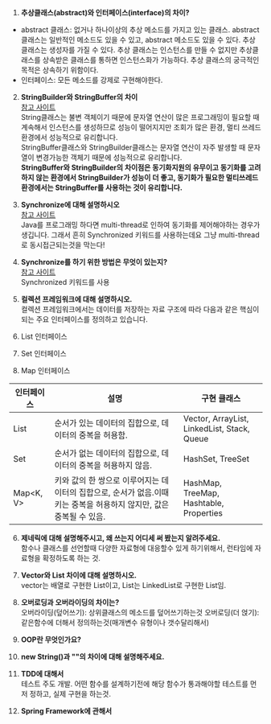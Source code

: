 1. **추상클래스(abstract)와 인터페이스(interface)의 차이?**  
  * abstract 클래스: 없거나 하나이상의 추상 메소드를 가지고 있는 클래스. 
abstract 클래스는 일반적인 메소드도 있을 수 있고, abstract 메소드도 있을 수 있다. 
추상 클래스는 생성자를 가질 수 있다. 
추상 클래스는 인스턴스를 만들 수 없지만 추상클래스를 상속받은 클래스를 통하면 인스턴스화가 가능하다.
추상 클래스의 궁극적인 목적은 상속하기 위함이다.
  * 인터페이스: 모든 메소드를 강제로 구현해야한다.

2. **StringBuilder와 StringBuffer의 차이**  
[참고 사이트](https://jeong-pro.tistory.com/85)  
String클래스는 불변 객체이기 때문에 문자열 연산이 많은 프로그래밍이 필요할 때 계속해서 인스턴스를 생성하므로 성능이 떨어지지만 조회가 많은 환경, 멀티 쓰레드 환경에서 성능적으로 유리합니다.  
StringBuffer클래스와 StringBuilder클래스는 문자열 연산이 자주 발생할 때 문자열이 변경가능한 객체기 때문에 성능적으로 유리합니다.  
**StringBuffer와 StringBuilder의 차이점은 동기화지원의 유무이고 동기화를 고려하지 않는 환경에서 StringBuilder가 성능이 더 좋고, 동기화가 필요한 멀티쓰레드 환경에서는 StringBuffer를 사용하는 것이 유리합니다.**

3. **Synchronize에 대해 설명하시오**  
[참고 사이트](https://tourspace.tistory.com/54)  
Java를 프로그래밍 하다면 multi-thread로 인하여 동기화를 제어해야하는 경우가 생깁니다.
그래서 흔히 Synchronized 키워드를 사용하는데요
그냥 multi-thread로 동시접근되는것을 막는다!

4. **Synchronize를 하기 위한 방법은 무엇이 있는지?**  
[참고 사이트](https://tourspace.tistory.com/54)  
Synchronized 키워드를 사용

5. **컬렉션 프레임워크에 대해 설명하시오.**  
컬렉션 프레임워크에서는 데이터를 저장하는 자료 구조에 따라 다음과 같은 핵심이 되는 주요 인터페이스를 정의하고 있습니다.  
 1. List 인터페이스
 2. Set 인터페이스
 3. Map 인터페이스

|인터페이스|설명|구현 클래스|
|---|---|---|
|List<E>|순서가 있는 데이터의 집합으로, 데이터의 중복을 허용함.|Vector, ArrayList, LinkedList, Stack, Queue|
|Set<E>|순서가 없는 데이터의 집합으로, 데이터의 중복을 허용하지 않음.|HashSet, TreeSet|
|Map<K, V>|키와 값의 한 쌍으로 이루어지는 데이터의 집합으로, 순서가 없음.이때 키는 중복을 허용하지 않지만, 값은 중복될 수 있음.|HashMap, TreeMap, Hashtable, Properties|

6. **제네릭에 대해 설명해주시고, 왜 쓰는지 어디세 써 봤는지 알려주세요.**  
함수나 클래스를 선언할때 다양한 자료형에 대응할수 있게 하기위해서, 런타임에 자료형을 확정하도록 하는 것.

7. **Vector와 List 차이에 대해 설명하시오.**  
vector는 배열로 구현한 List이고, List는 LinkedList로 구현한 List임.

8. **오버로딩과 오버라이딩의 차이는?**  
오버라이딩(덮어쓰기): 상위클래스의 메소드를 덮어쓰기하는것
오버로딩(더 얹기): 같은함수에 더해서 정의하는것(매개변수 유형이나 갯수달리해서)

9. **OOP란 무엇인가요?**  

10. **new String()과 ""의 차이에 대해 설명해주세요.**  

11. **TDD에 대해서**  
테스트 주도 개발. 어떤 함수를 설계하기전에 해당 함수가 통과해야할 테스트를 먼저 정하고, 실제 구현을 하는것. 

12. **Spring Framework에 관해서**  

